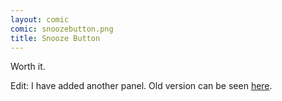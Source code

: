 ```yaml
---
layout: comic
comic: snoozebutton.png
title: Snooze Button
---
```


Worth it.

Edit: I have added another panel. 
Old version can be seen [here](http://lolnein.com/comics/snoozebuttonold.png).